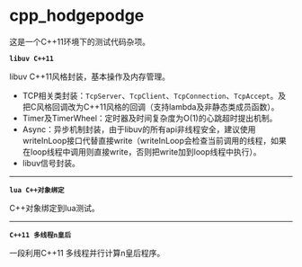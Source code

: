 # cpp_hodgepodge
这是一个C++11环境下的测试代码杂项。 
　
 
 **`libuv C++11`**

libuv C++11风格封装，基本操作及内存管理。

* TCP相关类封装：`TcpServer`、`TcpClient`、`TcpConnection`、`TcpAccept`。及把C风格回调改为C++11风格的回调（支持lambda及非静态类成员函数）。
* Timer及TimerWheel：定时器及时间复杂度为O(1)的心跳超时提出机制。
* Async：异步机制封装，由于libuv的所有api非线程安全，建议使用writeInLoop接口代替直接write（writeInLoop会检查当前调用的线程，如果在loop线程中调用则直接write，否则把write加到loop线程中执行）。
* libuv信号封装。   
** **

**`lua C++对象绑定`** 

C++对象绑定到lua测试。
** **

**`C++11 多线程n皇后`**

一段利用C++11 多线程并行计算n皇后程序。

